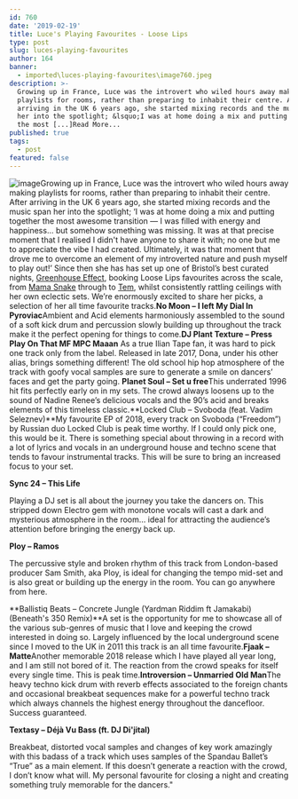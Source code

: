 ```yaml
---
id: 760
date: '2019-02-19'
title: Luce's Playing Favourites - Loose Lips
type: post
slug: luces-playing-favourites
author: 164
banner:
  - imported\luces-playing-favourites\image760.jpeg
description: >-
  Growing up in France, Luce was the introvert who wiled hours away making
  playlists for rooms, rather than preparing to inhabit their centre. After
  arriving in the UK 6 years ago, she started mixing records and the music span
  her into the spotlight; &lsquo;I was at home doing a mix and putting together
  the most [...]Read More...
published: true
tags:
  - post
featured: false
---
```

![image](../imported\luces-playing-favourites\image760.jpeg)Growing up in France, Luce was the introvert who wiled hours away making playlists for rooms, rather than preparing to inhabit their centre. After arriving in the UK 6 years ago, she started mixing records and the music span her into the spotlight; ‘I was at home doing a mix and putting together the most awesome transition — I was filled with energy and happiness… but somehow something was missing. It was at that precise moment that I realised I didn't have anyone to share it with; no one but me to appreciate the vibe I had created. Ultimately, it was that moment that drove me to overcome an element of my introverted nature and push myself to play out!’ Since then she has has set up one of Bristol’s best curated nights, [Greenhouse Effect](https://www.facebook.com/profile.php?id=409753889390724&ref=br_rs), booking Loose Lips favourites across the scale, from [Mama Snake](https://soundcloud.com/mamasnake) through to [Tem](https://soundcloud.com/temdj), whilst consistently rattling ceilings with her own eclectic sets. We’re enormously excited to share her picks, a selection of her all time favourite tracks.**No Moon – I left My Dial In Pyroviac**Ambient and Acid elements harmoniously assembled to the sound of a soft kick drum and percussion slowly building up throughout the track make it the perfect opening for things to come.****DJ Plant Texture – Press Play On That MF MPC Maaan**** As a true Ilian Tape fan, it was hard to pick one track only from the label. Released in late 2017, Dona, under his other alias, brings something different! The old school hip hop atmosphere of the track with goofy vocal samples are sure to generate a smile on dancers’ faces and get the party going. **Planet Soul – Set u free**This underrated 1996 hit fits perfectly early on in my sets. The crowd always loosens up to the sound of Nadine Renee’s delicious vocals and the 90’s acid and breaks elements of this timeless classic.**Locked Club – Svoboda (feat. Vadim Seleznev)**My favourite EP of 2018, every track on Svoboda (“Freedom”) by Russian duo Locked Club is peak time worthy. If I could only pick one, this would be it. There is something special about throwing in a record with a lot of lyrics and vocals in an underground house and techno scene that tends to favour instrumental tracks. This will be sure to bring an increased focus to your set.

**Sync 24 – This Life**

Playing a DJ set is all about the journey you take the dancers on. This stripped down Electro gem with monotone vocals will cast a dark and mysterious atmosphere in the room… ideal for attracting the audience’s attention before bringing the energy back up.

**Ploy – Ramos**

The percussive style and broken rhythm of this track from London-based producer Sam Smith, aka Ploy, is ideal for changing the tempo mid-set and is also great or building up the energy in the room. You can go anywhere from here.

**Ballistiq Beats – Concrete Jungle (Yardman Riddim ft Jamakabi) (Beneath's 350 Remix)**A set is the opportunity for me to showcase all of the various sub-genres of music that I love and keeping the crowd interested in doing so. Largely influenced by the local underground scene since I moved to the UK in 2011 this track is an all time favourite.**Fjaak – Matte**Another memorable 2018 release which I have played all year long, and I am still not bored of it. The reaction from the crowd speaks for itself every single time. This is peak time.**Introversion – Unmarried Old Man**The heavy techno kick drum with reverb effects associated to the foreign chants and occasional breakbeat sequences make for a powerful techno track which always channels the highest energy throughout the dancefloor. Success guaranteed.

**Textasy – Déjà Vu Bass (ft. DJ Di'jital)**

Breakbeat, distorted vocal samples and changes of key work amazingly with this badass of a track which uses samples of the Spandau Ballet’s “True” as a main element. If this doesn’t generate a reaction with the crowd, I don’t know what will. My personal favourite for closing a night and creating something truly memorable for the dancers."